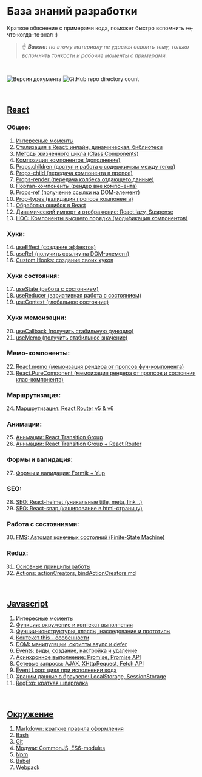 # База знаний разработки
Краткое обяснение с примерами кода, поможет быстро вспомнить ~~то, что когда-то знал~~ :)  

> ☝ *__Важно:__ по этому материалу не удастся освоить тему, только вспомнить тонкости и рабочие моменты с примерами.*

<br>

![Версия документа](https://img.shields.io/badge/%D0%92%D0%B5%D1%80%D1%81%D0%B8%D1%8F-1.1-brightgreen)
![GitHub repo directory count](https://img.shields.io/github/directory-file-count/BR-NZ/synopsis?label=%D0%A0%D0%B0%D0%B7%D0%B4%D0%B5%D0%BB%D0%BE%D0%B2&type=dir)

<br>

## [React](/React)
### Общее:
1. [Интересные моменты](/React/React%3A%20интересные%20моменты%2C%20установка.md)
2. [Стилизация в React: инлайн, динамическая, библиотеки](/React/Стилизация%20в%20React:%20инлайн,%20динамическая,%20библиотеки.md)
3. [Методы жизненного цикла (Class Components)](/React/Методы%20жизненного%20цикла%20(Class%20Components).md)
4. [Композиция компонентов (дополнение)](/React/Композиция%20компонентов%20(дополнение).md)
5. [Props.children (доступ и работа с содержимым между тегов)](/React/Props.children%20(доступ%20и%20работа%20с%20содержимому%20между%20тегов).md)
6. [Props-child (передача компонента в пропсе)](/React/Props-child%20(передача%20компонента%20в%20пропсе).md)
7. [Props-render (передача колбека отдающего данные)](/React/Props-render%20(передача%20колбека%20отдающего%20данные).md)
8. [Портал-компоненты (рендер вне компонента)](/React/Портал-компоненты%20(рендер%20вне%20компонента).md)
9. [Props-ref (получение ссылки на DOM-элемент)](/React/Props-ref%20(получение%20ссылки%20на%20DOM-элемент).md)
10. [Prop-types (валидация пропсов компонента)](/React/Prop-types%20(валидация%20пропсов%20компонента).md)
11. [Обработка ошибок в React](/React/Обработка%20ошибок%20в%20React.md)
12. [Динамический импорт и отображение: React.lazy, Suspense](/React/Динамический%20импорт%20и%20отображение:%20React.lazy,%20Suspense.md)
13. [HOC: Компоненты высшего порядка (модификация компонентов)](/React/HOC:%20Компоненты%20высшего%20порядка%20(модификация%20компонентов).md)
### Хуки:
14. [useEffect (создание эффектов)](/React/Hooks/useEffect%20(создание%20эффектов).md)
15. [useRef (получить ссылку на DOM-элемент)](/React/Hooks/useRef%20(получить%20ссылку%20на%20DOM-элемент).md)
16. [Custom Hooks: создание своих хуков](/React/Hooks/Сustom%20Hooks:%20создание%20своих%20хуков.md)
### Хуки состояния:
17. [useState (работа с состоянием)](/React/Hooks/useState%20(работа%20с%20состоянием).md)
18. [useReducer (вариативная работа с состоянием)](/React/Hooks/useReducer%20(вариативная%20работа%20с%20состоянием).md)
19. [useContext (глобальное состояние)](/React/Hooks/useContext%20(глобальное%20состояние).md)
### Хуки мемоизации:
20. [useCallback (получить стабильную функцию)](/React/Hooks/useCallback%20(получить%20стабильную%20функцию).md)
21. [useMemo (получить стабильное значение)](/React/Hooks/useMemo%20(получить%20стабильное%20значение).md)
### Мемо-компоненты:
22. [React.memo (мемоизация рендера от пропсов фун-компонента)](/React/React.memo%20(мемоизация%20рендера%20от%20пропсов%20фун-компонента).md)
23. [React.PureComponent (мемоизация рендера от пропсов и состояния клас-компонента)](/React/React.PureComponent%20(мемоизация%20рендера%20от%20пропсов%20и%20состояния%20клас-компонента).md)
### Маршрутизация:
24. [Маршрутизация: React Router v5 & v6](/React/Router/React%20Router%3A%20v5%2C%20v6.md)
### Анимации:
25. [Анимации: React Transition Group](/React/Animation/Анимации%3A%20React%20Transition%20Group.md)
26. [Анимации: React Transition Group + React Router](/React/Animation/Анимации%3A%20React%20Transition%20Group%20%2B%20React%20Router.md)
### Формы и валидация:
27. [Формы и валидация: Formik + Yup](/React/Forms/Формы%20и%20валидация%3A%20Formik%20%2B%20Yup.md)
### SEO:
28. [SEO: React-helmet (уникальные title, meta, link ..)](/React/SEO/SEO%3A%20React-helmet%20(%D1%83%D0%BD%D0%B8%D0%BA%D0%B0%D0%BB%D1%8C%D0%BD%D1%8B%D0%B5%20title%2C%20meta%2C%20link%20..).md)
29. [SEO: React-snap (кэширование в html-страницу)](/React/SEO/)
### Работа с состояниями:
30. [FMS: Автомат конечных состояний (Finite-State Machine)](/React/State/FMS%3A%20Автомат%20конечных%20состояний%20(Finite-State%20Machine).md)
### Redux:
31. [Основные принципы работы](/React/Redux/Redux:%20принцип%20работы,%20пример%20использования.md)
32. [Actions: actionCreators, bindActionCreators.md](/React/Redux/Actions%3A%20actionCreators%2C%20bindActionCreators.md)

<br>

## [Javascript](/JS)
1. [Интересные моменты](/JS/Общие%20моменты.md)
2. [Функции: окружение и контекст выполнения](/JS/Функции:%20окружение%20(lexical-env),%20контекст%20выполнения%20(exec-context).md)
3. [Фунции-конструктуры, классы, наследование и прототипы](/JS/Классы,%20функции-конструкторы,%20прототипы.md)
4. [Контекст this - особенности](/JS/Контекст%20this%20-%20особенности.md)
5. [DOM: манипуляции, скрипты async и defer](/JS/DOM:%20методы%20и%20манипуляции,%20defer-async.md)
6. [Events: виды, создание, настройка и удаление](/JS/Events:%20виды,%20создание,%20настройка%20и%20удаление%20событий.md)
7. [Асинхронное выполнение: Promise, Promise API](/JS/Асинхронное%20выполнение%3A%20Promise%2C%20Promise%20API.md)
8. [Сетевые запросы: AJAX, XHttpRequest, Fetch API](/JS/Сетевые%20запросы:%20AJAX,%20XHttpR,%20Fetch%20API.md)
9. [Event Loop: цикл при исполнении кода](/JS/Event%20Loop%3A%20цикл%20при%20исполнении%20кода.md)
10. [Храним данные в браузере: LocalStorage, SessionStorage](/JS/Храним%20данные%20в%20браузере%3A%20LocalStorage%2C%20SessionStorage.md)
11. [RegExp: краткая шпаргалка](/JS/RegExp%3A%20краткая%20шпаргалка.md)

<br>

## [Окружение](/Environment)
1. [Markdown: краткие правила оформления](/Environment/Markdown:%20краткие%20правила%20оформления.md)
2. [Bash](/Environment/Bash.md)
3. [Git](/Environment/Git.md)
4. [Модули: CommonJS, ES6-modules](/Environment/Modules%20(ES6,%20CommonJS,%20Dynamic).md)
5. [Npm](/Environment/Npm.md)
6. [Babel](/Environment/Babel.md)
7. [Webpack](/Environment/Webpack.md)
